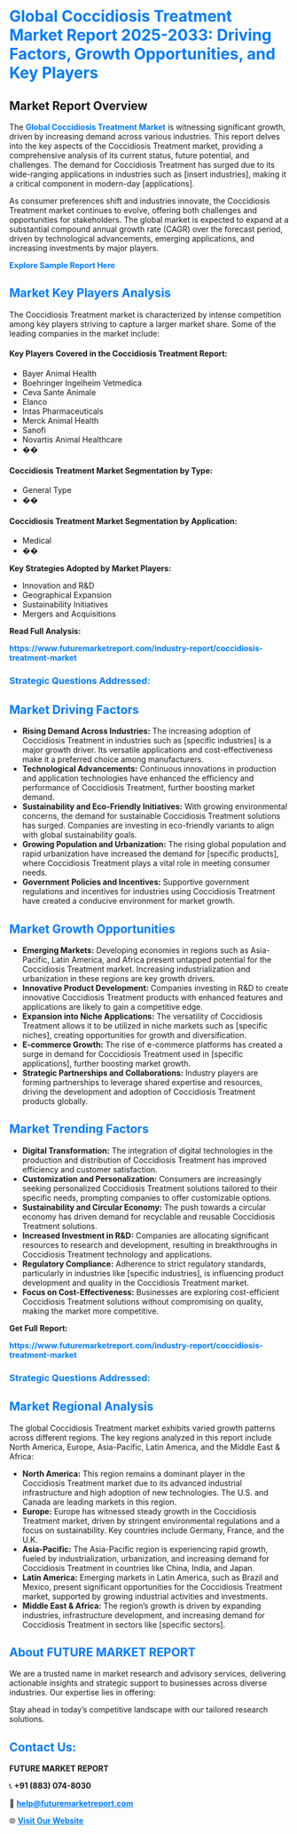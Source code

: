 <h1 style="color: #007BFF;">Global Coccidiosis Treatment Market Report 2025-2033: Driving Factors, Growth Opportunities, and Key Players</h1>

<section id="overview">
<h2>Market Report Overview</h2>
<p>The <a href="https://www.futuremarketreport.com/industry-report/coccidiosis-treatment-market" style="color: #007BFF; text-decoration: none;"><strong>Global Coccidiosis Treatment Market</strong></a> is witnessing significant growth, driven by increasing demand across various industries. This report delves into the key aspects of the Coccidiosis Treatment market, providing a comprehensive analysis of its current status, future potential, and challenges. The demand for Coccidiosis Treatment has surged due to its wide-ranging applications in industries such as [insert industries], making it a critical component in modern-day [applications].</p>
<p>As consumer preferences shift and industries innovate, the Coccidiosis Treatment market continues to evolve, offering both challenges and opportunities for stakeholders. The global market is expected to expand at a substantial compound annual growth rate (CAGR) over the forecast period, driven by technological advancements, emerging applications, and increasing investments by major players.</p>
</section>

<section id="overview">
<p><a href="https://www.futuremarketreport.com/request-sample/reportId=117260" style="color: #007BFF; text-decoration: none;"><strong>Explore Sample Report Here</strong></a></p>
</section>

<section id="key-players">
<h2 style="color: #007BFF;">Market Key Players Analysis</h2>
<p>The Coccidiosis Treatment market is characterized by intense competition among key players striving to capture a larger market share. Some of the leading companies in the market include:</p>
<h4>Key Players Covered in the Coccidiosis Treatment Report:</h4>
<ul><li>Bayer Animal Health</li><li>Boehringer Ingelheim Vetmedica</li><li>Ceva Sante Animale</li><li>Elanco</li><li>Intas Pharmaceuticals</li><li>Merck Animal Health</li><li>Sanofi</li><li>Novartis Animal Healthcare</li><li>��</li></ul>
<h4>Coccidiosis Treatment Market Segmentation by Type:</h4>
<ul><li>General Type</li><li>��</li></ul>

<h4>Coccidiosis Treatment Market Segmentation by Application:</h4>
<ul><li>Medical</li><li>��</li></ul>
<p><strong>Key Strategies Adopted by Market Players:</strong></p>
<ul>
<li>Innovation and R&D</li>
<li>Geographical Expansion</li>
<li>Sustainability Initiatives</li>
<li>Mergers and Acquisitions</li>
</ul>
</section>

<section>
<p><strong>Read Full Analysis: </strong></p><a href="https://www.futuremarketreport.com/industry-report/coccidiosis-treatment-market" style="color: #007BFF; text-decoration: none;"><strong>https://www.futuremarketreport.com/industry-report/coccidiosis-treatment-market</strong></a>
<h3 style="color: #007BFF;">Strategic Questions Addressed:</h3>
</section>

<section id="driving-factors">
<h2 style="color: #007BFF;">Market Driving Factors</h2>
<ul>
<li><strong>Rising Demand Across Industries:</strong> The increasing adoption of Coccidiosis Treatment in industries such as [specific industries] is a major growth driver. Its versatile applications and cost-effectiveness make it a preferred choice among manufacturers.</li>
<li><strong>Technological Advancements:</strong> Continuous innovations in production and application technologies have enhanced the efficiency and performance of Coccidiosis Treatment, further boosting market demand.</li>
<li><strong>Sustainability and Eco-Friendly Initiatives:</strong> With growing environmental concerns, the demand for sustainable Coccidiosis Treatment solutions has surged. Companies are investing in eco-friendly variants to align with global sustainability goals.</li>
<li><strong>Growing Population and Urbanization:</strong> The rising global population and rapid urbanization have increased the demand for [specific products], where Coccidiosis Treatment plays a vital role in meeting consumer needs.</li>
<li><strong>Government Policies and Incentives:</strong> Supportive government regulations and incentives for industries using Coccidiosis Treatment have created a conducive environment for market growth.</li>
</ul>
</section>

<section id="growth-opportunities">
<h2 style="color: #007BFF;">Market Growth Opportunities</h2>
<ul>
<li><strong>Emerging Markets:</strong> Developing economies in regions such as Asia-Pacific, Latin America, and Africa present untapped potential for the Coccidiosis Treatment market. Increasing industrialization and urbanization in these regions are key growth drivers.</li>
<li><strong>Innovative Product Development:</strong> Companies investing in R&D to create innovative Coccidiosis Treatment products with enhanced features and applications are likely to gain a competitive edge.</li>
<li><strong>Expansion into Niche Applications:</strong> The versatility of Coccidiosis Treatment allows it to be utilized in niche markets such as [specific niches], creating opportunities for growth and diversification.</li>
<li><strong>E-commerce Growth:</strong> The rise of e-commerce platforms has created a surge in demand for Coccidiosis Treatment used in [specific applications], further boosting market growth.</li>
<li><strong>Strategic Partnerships and Collaborations:</strong> Industry players are forming partnerships to leverage shared expertise and resources, driving the development and adoption of Coccidiosis Treatment products globally.</li>
</ul>
</section>

<section id="trending-factors">
<h2 style="color: #007BFF;">Market Trending Factors</h2>
<ul>
<li><strong>Digital Transformation:</strong> The integration of digital technologies in the production and distribution of Coccidiosis Treatment has improved efficiency and customer satisfaction.</li>
<li><strong>Customization and Personalization:</strong> Consumers are increasingly seeking personalized Coccidiosis Treatment solutions tailored to their specific needs, prompting companies to offer customizable options.</li>
<li><strong>Sustainability and Circular Economy:</strong> The push towards a circular economy has driven demand for recyclable and reusable Coccidiosis Treatment solutions.</li>
<li><strong>Increased Investment in R&D:</strong> Companies are allocating significant resources to research and development, resulting in breakthroughs in Coccidiosis Treatment technology and applications.</li>
<li><strong>Regulatory Compliance:</strong> Adherence to strict regulatory standards, particularly in industries like [specific industries], is influencing product development and quality in the Coccidiosis Treatment market.</li>
<li><strong>Focus on Cost-Effectiveness:</strong> Businesses are exploring cost-efficient Coccidiosis Treatment solutions without compromising on quality, making the market more competitive.</li>
</ul>
</section>

<section>
<p><strong>Get Full Report: </strong></p><a href="https://www.futuremarketreport.com/industry-report/coccidiosis-treatment-market" style="color: #007BFF; text-decoration: none;"><strong>https://www.futuremarketreport.com/industry-report/coccidiosis-treatment-market</strong></a>
<h3 style="color: #007BFF;">Strategic Questions Addressed:</h3>
</section>


<section id="regional-analysis">
<h2 style="color: #007BFF;">Market Regional Analysis</h2>
<p>The global Coccidiosis Treatment market exhibits varied growth patterns across different regions. The key regions analyzed in this report include North America, Europe, Asia-Pacific, Latin America, and the Middle East & Africa:</p>
<ul>
<li><strong>North America:</strong> This region remains a dominant player in the Coccidiosis Treatment market due to its advanced industrial infrastructure and high adoption of new technologies. The U.S. and Canada are leading markets in this region.</li>
<li><strong>Europe:</strong> Europe has witnessed steady growth in the Coccidiosis Treatment market, driven by stringent environmental regulations and a focus on sustainability. Key countries include Germany, France, and the U.K.</li>
<li><strong>Asia-Pacific:</strong> The Asia-Pacific region is experiencing rapid growth, fueled by industrialization, urbanization, and increasing demand for Coccidiosis Treatment in countries like China, India, and Japan.</li>
<li><strong>Latin America:</strong> Emerging markets in Latin America, such as Brazil and Mexico, present significant opportunities for the Coccidiosis Treatment market, supported by growing industrial activities and investments.</li>
<li><strong>Middle East & Africa:</strong> The region’s growth is driven by expanding industries, infrastructure development, and increasing demand for Coccidiosis Treatment in sectors like [specific sectors].</li>
</ul>
</section>

<footer>
<h2 style="color: #007BFF;">About FUTURE MARKET REPORT</h2>
<p>We are a trusted name in market research and advisory services, delivering actionable insights and strategic support to businesses across diverse industries. Our expertise lies in offering:</p>

<p>Stay ahead in today’s competitive landscape with our tailored research solutions.</p>

<h2 style="color: #007BFF;">Contact Us:</h2>
<p><strong>FUTURE MARKET REPORT</strong></p>
<p>📞 <strong>+91 (883) 074-8030</strong></p>
<p>📧 <strong><a href="mailto:help@futuremarketreport.com" style="color: #007BFF;">help@futuremarketreport.com</a></strong></p>
<p>🌐 <strong><a href="https://www.futuremarketreport.com/" style="color: #007BFF;">Visit Our Website</a></strong></p>
</footer>